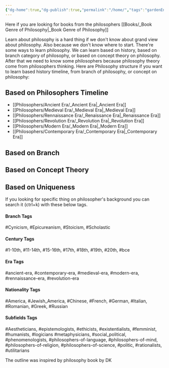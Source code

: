 ```yaml
---
{"dg-home":true,"dg-publish":true,"permalink":"/home/","tags":"gardenEntry","dgPassFrontmatter":true}
---
```


Here if you are looking for books from the philosophers [[Books/_Book Genre of Philosophy\|_Book Genre of Philosophy]]

Learn about philosophy is a hard thing if we don't know about grand view about philosophy. Also because we don't know where to start. There're some ways to learn philosophy. We can learn based on history, based on branch category of philosophy, or based on concept theory on philosophy. After that we need to know some philosophers because philosophy theory come from philosophers thinking. Here are Philosophy structure if you want to learn based history timeline, from branch of philosophy, or concept on philosophy:

## Based on Philosophers Timeline

<div class="transclusion internal-embed is-loaded"><div class="markdown-embed">



- [[Philosophers/Ancient Era/_Ancient Era\|_Ancient Era]]
- [[Philosophers/Medieval Era/_Medieval Era\|_Medieval Era]]
- [[Philosophers/Rennaissance Era/_Renaissance Era\|_Renaissance Era]]
- [[Philosophers/Revolution Era/_Revolution Era\|_Revolution Era]]
- [[Philosophers/Modern Era/_Modern Era\|_Modern Era]]
- [[Philosophers/Contemporary Era/_Contemporary Era\|_Contemporary Era]]

</div></div>


## Based on Branch

<div class="transclusion internal-embed is-loaded"><div class="markdown-embed">





</div></div>


## Based on Concept Theory

<div class="transclusion internal-embed is-loaded"><div class="markdown-embed">





</div></div>




## Based on Uniqueness
If you looking for specific thing on philosopher's background you can search it (ctrl+k) with these below tags. 
#### Branch Tags

<div class="transclusion internal-embed is-loaded"><div class="markdown-embed">



#Cynicism, #Epicureanism, #Stoicism, #Scholastic

</div></div>


#### Century Tags

<div class="transclusion internal-embed is-loaded"><div class="markdown-embed">



#1-10th, #11-14th, #15-16th, #17th, #18th, #19th, #20th, #bce

</div></div>


#### Era Tags

<div class="transclusion internal-embed is-loaded"><div class="markdown-embed">



#ancient-era, #contemporary-era, #medieval-era, #modern-era, #rennaissance-era, #revolution-era

</div></div>


#### Nationality Tags

<div class="transclusion internal-embed is-loaded"><div class="markdown-embed">



#America, #Jewish_America, #Chinese, #French, #German, #Italian, #Romanian, #Greek, #Russian

</div></div>


#### Subfields Tags

<div class="transclusion internal-embed is-loaded"><div class="markdown-embed">



#Aestheticians, #epistemologists, #ethicists, #existentialists, #femminist, #humanists, #logicians #metaphysicians, #social_political, #phenomenologists, #philosophers-of-language, #philosophers-of-mind, #philosophers-of-religion, #philosophers-of-science, #politic, #rationalists, #utilitarians



</div></div>



The outline was inspired by philosophy book by DK